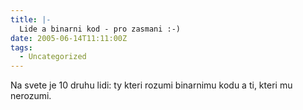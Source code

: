 ```yaml
---
title: |-
  Lide a binarni kod - pro zasmani :-)
date: 2005-06-14T11:11:00Z
tags:
  - Uncategorized
---
```

Na svete je 10 druhu lidi: ty kteri rozumi binarnimu kodu a ti, kteri mu nerozumi.